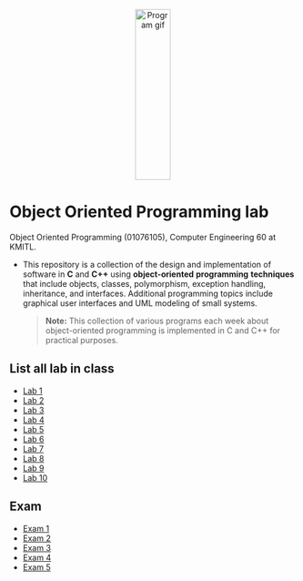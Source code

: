 <p align="center">
 <img src="https://media.giphy.com/media/nzvnS3VZKuOV2WRVmu/giphy.gif"  width="35%" height="300" alt="Program gif"/>
</p>

# Object Oriented Programming lab
Object Oriented Programming (01076105), Computer Engineering 60 at KMITL.

- This repository is a collection of the design and implementation of software in **C** and **C++** using **object-oriented** **programming** **techniques** that include objects, classes, polymorphism, exception handling, inheritance, and interfaces. Additional programming topics include graphical user interfaces and UML modeling of small systems.

  > **Note:** This collection of various programs each week about object-oriented programming is implemented in C and C++ for practical purposes.

## List all lab in class  
- [Lab 1](lab-1)
- [Lab 2](lab-2)
- [Lab 3](lab-3)
- [Lab 4](lab-4)
- [Lab 5](lab-5)
- [Lab 6](lab-6)
- [Lab 7](lab-7)
- [Lab 8](lab-8)
- [Lab 9](lab-9)
- [Lab 10](lab-10)

## Exam
- [Exam 1](lab-1)
- [Exam 2](lab-2)
- [Exam 3](lab-3)
- [Exam 4](lab-4)
- [Exam 5](lab-5)
